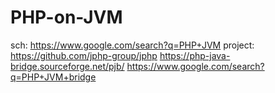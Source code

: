 # PHP-on-JVM
sch: https://www.google.com/search?q=PHP+JVM project: https://github.com/jphp-group/jphp https://php-java-bridge.sourceforge.net/pjb/ https://www.google.com/search?q=PHP+JVM+bridge
